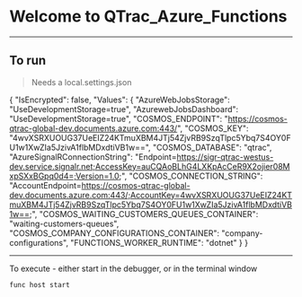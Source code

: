 
# Welcome to QTrac_Azure_Functions



***
## To run

> Needs a local.settings.json

{
  "IsEncrypted": false,
  "Values": {
    "AzureWebJobsStorage": "UseDevelopmentStorage=true",
    "AzurewebJobsDashboard": "UseDevelopmentStorage=true",
    "COSMOS_ENDPOINT": "https://cosmos-qtrac-global-dev.documents.azure.com:443/",
    "COSMOS_KEY": "4wvXSRXUOUG37UeEIZ24KTmuXBM4JTj54ZjvRB9SzqTlpc5Ybq7S4OY0FU1w1XwZIa5JzivA1flbMDxdtiVB1w==",
    "COSMOS_DATABASE": "qtrac",
    "AzureSignalRConnectionString": "Endpoint=https://sigr-qtrac-westus-dev.service.signalr.net;AccessKey=auCQAoBLhG4LXKpAcCeR9X2ojier08MxpSXxBGpq0d4=;Version=1.0;",
    "COSMOS_CONNECTION_STRING": "AccountEndpoint=https://cosmos-qtrac-global-dev.documents.azure.com:443/;AccountKey=4wvXSRXUOUG37UeEIZ24KTmuXBM4JTj54ZjvRB9SzqTlpc5Ybq7S4OY0FU1w1XwZIa5JzivA1flbMDxdtiVB1w==;",
    "COSMOS_WAITING_CUSTOMERS_QUEUES_CONTAINER": "waiting-customers-queues",
    "COSMOS_COMPANY_CONFIGURATIONS_CONTAINER": "company-configurations",
    "FUNCTIONS_WORKER_RUNTIME": "dotnet"
  }
}


***
To execute - either start in the debugger, or in the terminal window

    func host start

